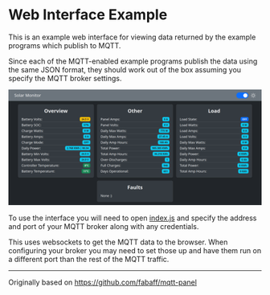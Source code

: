 # Web Interface Example

This is an example web interface for viewing data returned by the example programs which publish to MQTT.

Since each of the MQTT-enabled example programs publish the data using the same JSON format, they should work out of the box assuming you specify the MQTT broker settings.

![Screenshot](./Web-Interface-Example-Screenshot.png)

To use the interface you will need to open [index.js](./index.js) and specify the address and port of your MQTT broker along with any credentials.

This uses websockets to get the MQTT data to the browser. When configuring your broker you may need to set those up and have them run on a different port than the rest of the MQTT traffic.

<hr>

Originally based on https://github.com/fabaff/mqtt-panel
